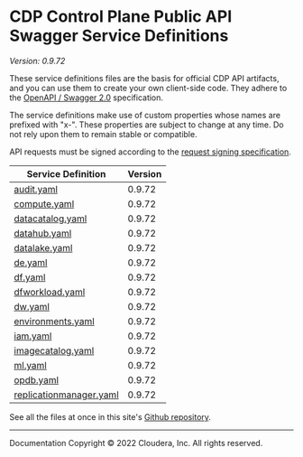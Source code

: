 # CDP Control Plane Public API Swagger Service Definitions

*Version: 0.9.72*

These service definitions files are the basis for official CDP API artifacts,
and you can use them to create your own client-side code. They adhere to the
[OpenAPI / Swagger 2.0](https://swagger.io/specification/v2/) specification.

The service definitions make use of custom properties whose names are prefixed
with "x-". These properties are subject to change at any time. Do not rely upon
them to remain stable or compatible.

API requests must be signed according to the
[request signing specification](request_signing.md).

| Service Definition | Version |
| --- | --- |
| [audit.yaml](./audit.yaml) | 0.9.72 |
| [compute.yaml](./compute.yaml) | 0.9.72 |
| [datacatalog.yaml](./datacatalog.yaml) | 0.9.72 |
| [datahub.yaml](./datahub.yaml) | 0.9.72 |
| [datalake.yaml](./datalake.yaml) | 0.9.72 |
| [de.yaml](./de.yaml) | 0.9.72 |
| [df.yaml](./df.yaml) | 0.9.72 |
| [dfworkload.yaml](./dfworkload.yaml) | 0.9.72 |
| [dw.yaml](./dw.yaml) | 0.9.72 |
| [environments.yaml](./environments.yaml) | 0.9.72 |
| [iam.yaml](./iam.yaml) | 0.9.72 |
| [imagecatalog.yaml](./imagecatalog.yaml) | 0.9.72 |
| [ml.yaml](./ml.yaml) | 0.9.72 |
| [opdb.yaml](./opdb.yaml) | 0.9.72 |
| [replicationmanager.yaml](./replicationmanager.yaml) | 0.9.72 |

See all the files at once in this site's
[Github repository](https://github.com/cloudera/cdp-dev-docs/tree/master/api-docs/swagger).

----

Documentation Copyright © 2022 Cloudera, Inc. All rights reserved.

